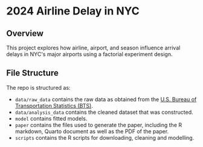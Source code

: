 # 2024 Airline Delay in NYC

## Overview
This project explores how airline, airport, and season influence arrival delays in NYC's major airports using a factorial experiment design.

## File Structure

The repo is structured as:

-   `data/raw_data` contains the raw data as obtained from the [U.S. Bureau of Transportation Statistics (BTS)](https://www.transtats.bts.gov/OT_Delay/OT_DelayCause1.asp?20=E).
-   `data/analysis_data` contains the cleaned dataset that was constructed.
-   `model` contains fitted models.
-   `paper` contains the files used to generate the paper, including the R markdown, Quarto document as well as the PDF of the paper. 
-   `scripts` contains the R scripts for downloading, cleaning and modelling.

